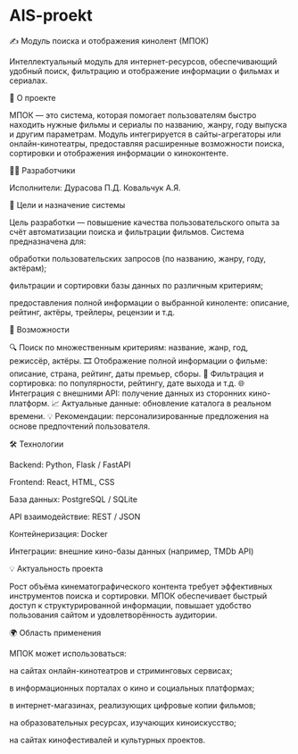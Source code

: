 # AIS-proekt
✍️ Модуль поиска и отображения кинолент (МПОК)

Интеллектуальный модуль для интернет-ресурсов, обеспечивающий удобный поиск, фильтрацию и отображение информации о фильмах и сериалах.

📖 О проекте

МПОК — это система, которая помогает пользователям быстро находить нужные фильмы и сериалы по названию, жанру, году выпуска и другим параметрам.
Модуль интегрируется в сайты-агрегаторы или онлайн-кинотеатры, предоставляя расширенные возможности поиска, сортировки и отображения информации о киноконтенте.

👨‍💻 Разработчики

Исполнители:
Дурасова П.Д.
Ковальчук А.Я.

🎯 Цели и назначение системы

Цель разработки — повышение качества пользовательского опыта за счёт автоматизации поиска и фильтрации фильмов.
Система предназначена для:

обработки пользовательских запросов (по названию, жанру, году, актёрам);

фильтрации и сортировки базы данных по различным критериям;

предоставления полной информации о выбранной киноленте: описание, рейтинг, актёры, трейлеры, рецензии и т.д.

🚀 Возможности

🔍 Поиск по множественным критериям: название, жанр, год, режиссёр, актёры.
🎞️ Отображение полной информации о фильме: описание, страна, рейтинг, даты премьер, сборы.
🧮 Фильтрация и сортировка: по популярности, рейтингу, дате выхода и т.д.
🌐 Интеграция с внешними API: получение данных из сторонних кино-платформ.
📈 Актуальные данные: обновление каталога в реальном времени.
💡 Рекомендации: персонализированные предложения на основе предпочтений пользователя.

🛠 Технологии

Backend: Python, Flask / FastAPI

Frontend: React, HTML, CSS

База данных: PostgreSQL / SQLite

API взаимодействие: REST / JSON

Контейнеризация: Docker

Интеграции: внешние кино-базы данных (например, TMDb API)

💡 Актуальность проекта

Рост объёма кинематографического контента требует эффективных инструментов поиска и сортировки.
МПОК обеспечивает быстрый доступ к структурированной информации, повышает удобство пользования сайтом и удовлетворённость аудитории.

🌍 Область применения

МПОК может использоваться:

на сайтах онлайн-кинотеатров и стриминговых сервисах;

в информационных порталах о кино и социальных платформах;

в интернет-магазинах, реализующих цифровые копии фильмов;

на образовательных ресурсах, изучающих киноискусство;

на сайтах кинофестивалей и культурных проектов.
